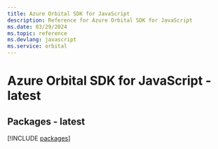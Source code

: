 ```yaml
---
title: Azure Orbital SDK for JavaScript
description: Reference for Azure Orbital SDK for JavaScript
ms.date: 03/29/2024
ms.topic: reference
ms.devlang: javascript
ms.service: orbital
---
```

# Azure Orbital SDK for JavaScript - latest
## Packages - latest
[!INCLUDE [packages](orbital-index.md)]